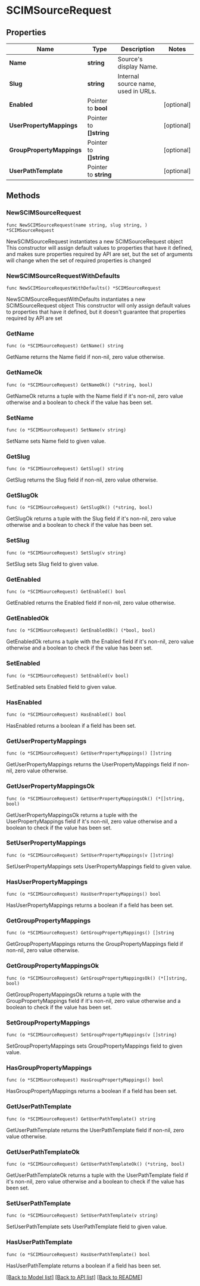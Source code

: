 # SCIMSourceRequest

## Properties

Name | Type | Description | Notes
------------ | ------------- | ------------- | -------------
**Name** | **string** | Source&#39;s display Name. | 
**Slug** | **string** | Internal source name, used in URLs. | 
**Enabled** | Pointer to **bool** |  | [optional] 
**UserPropertyMappings** | Pointer to **[]string** |  | [optional] 
**GroupPropertyMappings** | Pointer to **[]string** |  | [optional] 
**UserPathTemplate** | Pointer to **string** |  | [optional] 

## Methods

### NewSCIMSourceRequest

`func NewSCIMSourceRequest(name string, slug string, ) *SCIMSourceRequest`

NewSCIMSourceRequest instantiates a new SCIMSourceRequest object
This constructor will assign default values to properties that have it defined,
and makes sure properties required by API are set, but the set of arguments
will change when the set of required properties is changed

### NewSCIMSourceRequestWithDefaults

`func NewSCIMSourceRequestWithDefaults() *SCIMSourceRequest`

NewSCIMSourceRequestWithDefaults instantiates a new SCIMSourceRequest object
This constructor will only assign default values to properties that have it defined,
but it doesn't guarantee that properties required by API are set

### GetName

`func (o *SCIMSourceRequest) GetName() string`

GetName returns the Name field if non-nil, zero value otherwise.

### GetNameOk

`func (o *SCIMSourceRequest) GetNameOk() (*string, bool)`

GetNameOk returns a tuple with the Name field if it's non-nil, zero value otherwise
and a boolean to check if the value has been set.

### SetName

`func (o *SCIMSourceRequest) SetName(v string)`

SetName sets Name field to given value.


### GetSlug

`func (o *SCIMSourceRequest) GetSlug() string`

GetSlug returns the Slug field if non-nil, zero value otherwise.

### GetSlugOk

`func (o *SCIMSourceRequest) GetSlugOk() (*string, bool)`

GetSlugOk returns a tuple with the Slug field if it's non-nil, zero value otherwise
and a boolean to check if the value has been set.

### SetSlug

`func (o *SCIMSourceRequest) SetSlug(v string)`

SetSlug sets Slug field to given value.


### GetEnabled

`func (o *SCIMSourceRequest) GetEnabled() bool`

GetEnabled returns the Enabled field if non-nil, zero value otherwise.

### GetEnabledOk

`func (o *SCIMSourceRequest) GetEnabledOk() (*bool, bool)`

GetEnabledOk returns a tuple with the Enabled field if it's non-nil, zero value otherwise
and a boolean to check if the value has been set.

### SetEnabled

`func (o *SCIMSourceRequest) SetEnabled(v bool)`

SetEnabled sets Enabled field to given value.

### HasEnabled

`func (o *SCIMSourceRequest) HasEnabled() bool`

HasEnabled returns a boolean if a field has been set.

### GetUserPropertyMappings

`func (o *SCIMSourceRequest) GetUserPropertyMappings() []string`

GetUserPropertyMappings returns the UserPropertyMappings field if non-nil, zero value otherwise.

### GetUserPropertyMappingsOk

`func (o *SCIMSourceRequest) GetUserPropertyMappingsOk() (*[]string, bool)`

GetUserPropertyMappingsOk returns a tuple with the UserPropertyMappings field if it's non-nil, zero value otherwise
and a boolean to check if the value has been set.

### SetUserPropertyMappings

`func (o *SCIMSourceRequest) SetUserPropertyMappings(v []string)`

SetUserPropertyMappings sets UserPropertyMappings field to given value.

### HasUserPropertyMappings

`func (o *SCIMSourceRequest) HasUserPropertyMappings() bool`

HasUserPropertyMappings returns a boolean if a field has been set.

### GetGroupPropertyMappings

`func (o *SCIMSourceRequest) GetGroupPropertyMappings() []string`

GetGroupPropertyMappings returns the GroupPropertyMappings field if non-nil, zero value otherwise.

### GetGroupPropertyMappingsOk

`func (o *SCIMSourceRequest) GetGroupPropertyMappingsOk() (*[]string, bool)`

GetGroupPropertyMappingsOk returns a tuple with the GroupPropertyMappings field if it's non-nil, zero value otherwise
and a boolean to check if the value has been set.

### SetGroupPropertyMappings

`func (o *SCIMSourceRequest) SetGroupPropertyMappings(v []string)`

SetGroupPropertyMappings sets GroupPropertyMappings field to given value.

### HasGroupPropertyMappings

`func (o *SCIMSourceRequest) HasGroupPropertyMappings() bool`

HasGroupPropertyMappings returns a boolean if a field has been set.

### GetUserPathTemplate

`func (o *SCIMSourceRequest) GetUserPathTemplate() string`

GetUserPathTemplate returns the UserPathTemplate field if non-nil, zero value otherwise.

### GetUserPathTemplateOk

`func (o *SCIMSourceRequest) GetUserPathTemplateOk() (*string, bool)`

GetUserPathTemplateOk returns a tuple with the UserPathTemplate field if it's non-nil, zero value otherwise
and a boolean to check if the value has been set.

### SetUserPathTemplate

`func (o *SCIMSourceRequest) SetUserPathTemplate(v string)`

SetUserPathTemplate sets UserPathTemplate field to given value.

### HasUserPathTemplate

`func (o *SCIMSourceRequest) HasUserPathTemplate() bool`

HasUserPathTemplate returns a boolean if a field has been set.


[[Back to Model list]](../README.md#documentation-for-models) [[Back to API list]](../README.md#documentation-for-api-endpoints) [[Back to README]](../README.md)



